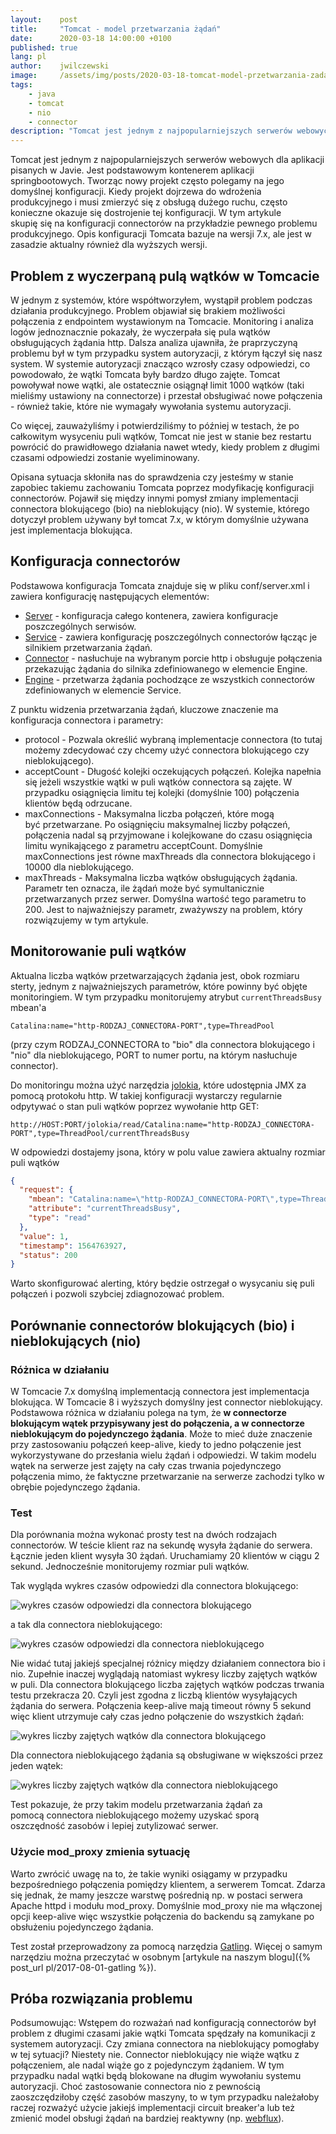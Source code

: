```yaml
---
layout:    post
title:     "Tomcat - model przetwarzania żądań"
date:      2020-03-18 14:00:00 +0100
published: true
lang: pl
author:    jwilczewski
image:     /assets/img/posts/2020-03-18-tomcat-model-przetwarzania-zadan/thumbnail.webp
tags:
    - java
    - tomcat
    - nio
    - connector
description: "Tomcat jest jednym z najpopularniejszych serwerów webowych dla aplikacji pisanych w Javie. Jest podstawowym kontenerem aplikacji springbootowych. Tworząc nowy projekt często polegamy na jego domyślnej konfiguracji."
---
```


Tomcat jest jednym z najpopularniejszych serwerów webowych dla aplikacji pisanych w Javie. Jest podstawowym kontenerem aplikacji springbootowych. Tworząc nowy projekt często polegamy na jego domyślnej konfiguracji. Kiedy projekt dojrzewa do wdrożenia produkcyjnego i musi zmierzyć się z obsługą dużego ruchu, często konieczne okazuje się dostrojenie tej konfiguracji. W tym artykule skupię się na konfiguracji connectorów na przykładzie pewnego problemu produkcyjnego. Opis konfiguracji Tomcata bazuje na wersji 7.x, ale jest w zasadzie aktualny również dla wyższych wersji.

## Problem z wyczerpaną pulą wątków w Tomcacie

W jednym z systemów, które współtworzyłem, wystąpił problem podczas działania produkcyjnego. Problem objawiał się brakiem możliwości połączenia z endpointem wystawionym na Tomcacie. Monitoring i analiza logów jednoznacznie pokazały, że wyczerpała się pula wątków obsługujących żądania http. Dalsza analiza ujawniła, że praprzyczyną problemu był w tym przypadku system autoryzacji, z którym łączył się nasz system. W systemie autoryzacji znacząco wzrosły czasy odpowiedzi, co powodowało, że wątki Tomcata były bardzo długo zajęte. Tomcat powoływał nowe wątki, ale ostatecznie osiągnął limit 1000 wątków (taki mieliśmy ustawiony na connectorze) i przestał obsługiwać nowe połączenia - również takie, które nie wymagały wywołania systemu autoryzacji.

Co więcej, zauważyliśmy i potwierdziliśmy to później w testach, że po całkowitym wysyceniu puli wątków, Tomcat nie jest w stanie bez restartu powrócić do prawidłowego działania nawet wtedy, kiedy problem z długimi czasami odpowiedzi zostanie wyeliminowany.

Opisana sytuacja skłoniła nas do sprawdzenia czy jesteśmy w stanie zapobiec takiemu zachowaniu Tomcata poprzez modyfikację konfiguracji connectorów. Pojawił się między innymi pomysł zmiany implementacji connectora blokującego (bio) na nieblokujący (nio). W systemie, którego dotyczył problem używany był tomcat 7.x, w którym domyślnie używana jest implementacja blokująca.

## Konfiguracja connectorów

Podstawowa konfiguracja Tomcata znajduje się w pliku conf/server.xml i zawiera konfigurację następujących elementów:
* [Server](http://tomcat.apache.org/tomcat-7.0-doc/config/server.html) - konfiguracja całego kontenera, zawiera konfiguracje poszczególnych serwisów.
* [Service](http://tomcat.apache.org/tomcat-7.0-doc/config/service.html) - zawiera konfigurację poszczególnych connectorów łącząc je silnikiem przetwarzania żądań.
* [Connector](http://tomcat.apache.org/tomcat-7.0-doc/config/http.html) - nasłuchuje na wybranym porcie http i obsługuje połączenia przekazując żądania do silnika zdefiniowanego w elemencie Engine.
* [Engine](http://tomcat.apache.org/tomcat-7.0-doc/config/engine.html) - przetwarza żądania pochodzące ze wszystkich connectorów zdefiniowanych w elemencie Service.

Z punktu widzenia przetwarzania żądań, kluczowe znaczenie ma konfiguracja connectora i parametry:
* protocol - Pozwala określić wybraną implementacje connectora (to tutaj możemy zdecydować czy chcemy użyć connectora blokującego czy nieblokującego).
* acceptCount - Długość kolejki oczekujących połączeń. Kolejka napełnia się jeżeli wszystkie wątki w puli wątków connectora są zajęte. W przypadku osiągnięcia limitu tej kolejki (domyślnie 100) połączenia klientów będą odrzucane.
* maxConnections - Maksymalna liczba połączeń, które mogą być przetwarzane. Po osiągnięciu maksymalnej liczby połączeń, połączenia nadal są przyjmowane i kolejkowane do czasu osiągnięcia limitu wynikającego z parametru acceptCount. Domyślnie maxConnections jest równe maxThreads dla connectora blokującego i 10000 dla nieblokującego.
* maxThreads - Maksymalna liczba wątków obsługujących żądania. Parametr ten oznacza, ile żądań może być symultanicznie przetwarzanych przez serwer. Domyślna wartość tego parametru to 200. Jest to najważniejszy parametr, zważywszy na problem, który rozwiązujemy w tym artykule.

## Monitorowanie puli wątków

Aktualna liczba wątków przetwarzających żądania jest, obok rozmiaru sterty, jednym z najważniejszych parametrów, które powinny być objęte monitoringiem. W tym przypadku monitorujemy atrybut `currentThreadsBusy` mbean'a
```
Catalina:name="http-RODZAJ_CONNECTORA-PORT",type=ThreadPool
```
(przy czym RODZAJ_CONNECTORA to "bio" dla connectora blokującego i "nio" dla nieblokującego, PORT to numer portu, na którym nasłuchuje connector).

Do monitoringu można użyć narzędzia [jolokia](https://jolokia.org/), które udostępnia JMX za pomocą protokołu http. W takiej konfiguracji wystarczy regularnie odpytywać o stan puli wątków poprzez wywołanie http GET:
```
http://HOST:PORT/jolokia/read/Catalina:name="http-RODZAJ_CONNECTORA-PORT",type=ThreadPool/currentThreadsBusy
```

W odpowiedzi dostajemy jsona, który w polu value zawiera aktualny rozmiar puli wątków
```json
{
  "request": {
    "mbean": "Catalina:name=\"http-RODZAJ_CONNECTORA-PORT\",type=ThreadPool",
    "attribute": "currentThreadsBusy",
    "type": "read"
  },
  "value": 1,
  "timestamp": 1564763927,
  "status": 200
}
```
Warto skonfigurować alerting, który będzie ostrzegał o wysycaniu się puli połączeń i pozwoli szybciej zdiagnozować problem.

## Porównanie connectorów blokujących (bio) i nieblokujących (nio)

### Różnica w działaniu

W Tomcacie 7.x domyślną implementacją connectora jest implementacja blokująca. W Tomcacie 8 i wyższych domyślny jest connector nieblokujący. Podstawowa różnica w działaniu polega na tym, że **w connectorze blokującym wątek przypisywany jest do połączenia, a w connectorze nieblokującym do pojedynczego żądania**. Może to mieć duże znaczenie przy zastosowaniu połączeń keep-alive, kiedy to jedno połączenie jest wykorzystywane do przesłania wielu żądań i odpowiedzi. W takim modelu wątek na serwerze jest zajęty na cały czas trwania pojedynczego połączenia mimo, że faktyczne przetwarzanie na serwerze zachodzi tylko w obrębie pojedynczego żądania.

### Test

Dla porównania można wykonać prosty test na dwóch rodzajach connectorów. W teście klient raz na sekundę wysyła żądanie do serwera. Łącznie jeden klient wysyła 30 żądań. Uruchamiamy 20 klientów w ciągu 2 sekund. Jednocześnie monitorujemy rozmiar puli wątków.

Tak wygląda wykres czasów odpowiedzi dla connectora blokującego:

![wykres czasów odpowiedzi dla connectora blokującego](/assets/img/posts/2020-03-18-tomcat-model-przetwarzania-zadan/gatling-bio.png)

a tak dla connectora nieblokującego:

![wykres czasów odpowiedzi dla connectora nieblokującego](/assets/img/posts/2020-03-18-tomcat-model-przetwarzania-zadan/gatling-nio.png)

Nie widać tutaj jakiejś specjalnej różnicy między działaniem connectora bio i nio. Zupełnie inaczej wyglądają natomiast wykresy liczby zajętych wątków w puli. Dla connectora blokującego liczba zajętych wątków podczas trwania testu przekracza 20. Czyli jest zgodna z liczbą klientów wysyłających żądania do serwera. Połączenia keep-alive mają timeout równy 5 sekund więc klient utrzymuje cały czas jedno połączenie do wszystkich żądań:

![wykres liczby zajętych wątków dla connectora blokującego](/assets/img/posts/2020-03-18-tomcat-model-przetwarzania-zadan/threads-bio.png)

Dla connectora nieblokującego żądania są obsługiwane w większości przez jeden wątek:

![wykres liczby zajętych wątków dla connectora nieblokującego](/assets/img/posts/2020-03-18-tomcat-model-przetwarzania-zadan/threads-nio.png)

Test pokazuje, że przy takim modelu przetwarzania żądań za pomocą connectora nieblokującego możemy uzyskać sporą oszczędność zasobów i lepiej zutylizować serwer.

### Użycie mod_proxy zmienia sytuację

Warto zwrócić uwagę na to, że takie wyniki osiągamy w przypadku bezpośredniego połączenia pomiędzy klientem, a serwerem Tomcat. Zdarza się jednak, że mamy jeszcze warstwę pośrednią np. w postaci serwera Apache httpd i modułu mod_proxy. Domyślnie mod_proxy nie ma włączonej opcji keep-alive więc wszystkie połączenia do backendu są zamykane po obsłużeniu pojedynczego żądania.

Test został przeprowadzony za pomocą narzędzia [Gatling](https://gatling.io/). Więcej o samym narzędziu można przeczytać w osobnym [artykule na naszym blogu]({% post_url pl/2017-08-01-gatling %}).

## Próba rozwiązania problemu

Podsumowując: Wstępem do rozważań nad konfiguracją connectorów był problem z długimi czasami jakie wątki Tomcata spędzały na komunikacji z systemem autoryzacji. Czy zmiana connectora na nieblokujący pomogłaby w tej sytuacji? Niestety nie. Connector nieblokujący nie wiąże wątku z połączeniem, ale nadal wiąże go z pojedynczym żądaniem. W tym przypadku nadal wątki będą blokowane na długim wywołaniu systemu autoryzacji. Choć zastosowanie connectora nio z pewnością zaoszczędziłoby część zasobów maszyny, to w tym przypadku należałoby raczej rozważyć użycie jakiejś implementacji circuit breaker'a lub też zmienić model obsługi żądań na bardziej reaktywny (np. [webflux](https://docs.spring.io/spring/docs/current/spring-framework-reference/web-reactive.html)).

